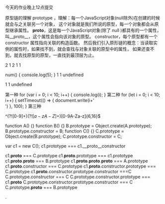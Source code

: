 今天的作业晚上12点提交

原型链的理解
prototype ，理解：每一个JavaScript对象(null除外)在创建的时候就会与之关联另一个对象，
这个对象就是我们所说的原型，每一个对象都会从原型继承属性。
__proto__，这是每一个JavaScript对象(除了 null )都具有的一个属性，叫__proto__，这个属性会指向该对象的原型。
constructor，每个原型都有一个 constructor 属性指向关联的构造函数。
然后我们引入原形链的概念：当读取实例的属性时，如果找不到，就会查找与对象关联的原型中的属性，
如果还查不到，就去找原型的原型，一直找到最顶层为止。

2
1
2
1
1

num() { console.log(5); }
1
1
undefined

1
1
undefined

第一种
    for (var i = 0; i < 10; i++) { 
        console.log(i); 
    }
第二种
    for (let i = 0; i < 10; i++) {
        setTimeout(() => { 
            document.write(i+'<br>')
        }, 100);
    }
第三种


^(?![0-9]+$)(?![a-zA-Z]+$)[0-9A-Za-z]{6,16}$

function A() {}
function B() {}
B.prototype = Object.create(A.prototype);
B.prototype.constructor = B;
function C() {}
C.prototype = Object.create(B.prototype);
C.prototype.constructor = C;

var c1 = new C();
c1.prototype === c1.__proto__constructor

c1.__proto__ === C.prototype 
c1.__proto__.prototype ===   c1.prototype
c1.__proto__.__proto__ === B.prototype 
c1.__proto__.__proto__.__proto__ ===  A.prototype 
c1.__proto__.constructor === C.prototype
c1.__proto__.constructor.prototype === C.prototype
c1.__proto__.constructor.prototype.constructor ===C 
C.prototype.constructor === C
C.prototype.constructor.prototype === c1.__proto__ 
C.prototype.constructor.prototype.constructor ===  C
C.prototype.__proto__ === B.prototype

.